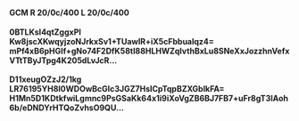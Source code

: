 #### GCM R 20/0c/400 L 20/0c/400
**0BTLKsl4qtZggxPI**<br/>**Kw8jscXKwqyjzoNJrkxSv1+TUawlR+iX5cFbbualqz4=**<br/>**mPf4xB6pHGIf+gNo74F2DfK58tI88HLHWZqIvthBxLu8SNeXxJozzhnVefxVTtTByJTpg4K205dLvJcR...**<br/><br/>
**D11xeugOZzJ2/1kg**<br/>**LR76195YH8l0WDOwBcGIc3JGZ7HsICpTqpBZXGbIkFA=**<br/>**H1Mn5D1KDtkfwiLgmnc9PsGSaKk64x1i9iXoVgZB6BJ7FB7+uFr8gT3lAoh6b/eDNDYrHTQoZvhsO9QU...**